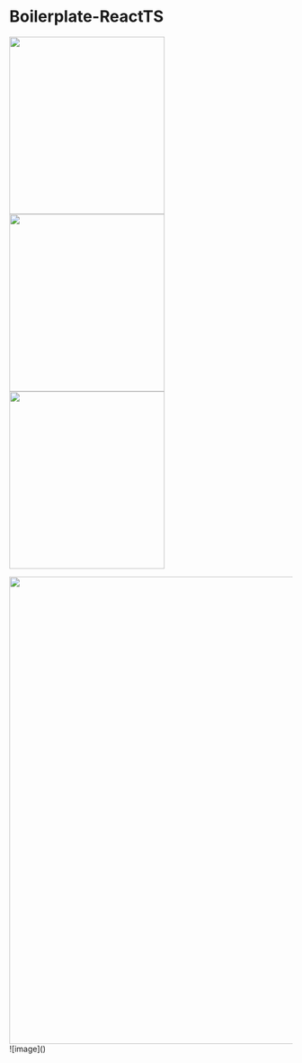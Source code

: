 # Boilerplate-ReactTS

<img src="https://user-images.githubusercontent.com/80048512/141220144-eb29f8ca-3373-4103-b721-c38e24531127.png" width="276px" height="315px" /><img src="https://user-images.githubusercontent.com/80048512/141220227-5fd5f6c0-5d64-468b-bb8e-6908c0e86b32.png" width="276px" height="315px"/><img src="https://user-images.githubusercontent.com/80048512/141220314-e4eba415-1af1-4f27-9069-34a03ded3f21.png" width="276px" height="315px"/>

<img src="https://user-images.githubusercontent.com/80048512/141219556-f82b12ec-b17c-4a0f-b33f-2055ed46f7ab.png" width="830px" height="auto" />
![image]()
